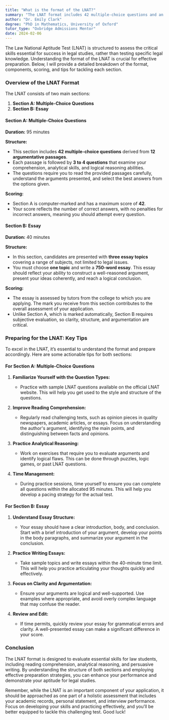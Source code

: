 ```yaml
---
title: "What is the format of the LNAT?"
summary: "The LNAT format includes 42 multiple-choice questions and an essay, assessing critical skills for legal studies in a 95-minute test."
author: "Dr. Emily Clark"
degree: "PhD in Mathematics, University of Oxford"
tutor_type: "Oxbridge Admissions Mentor"
date: 2024-02-06
---
```


The Law National Aptitude Test (LNAT) is structured to assess the critical skills essential for success in legal studies, rather than testing specific legal knowledge. Understanding the format of the LNAT is crucial for effective preparation. Below, I will provide a detailed breakdown of the format, components, scoring, and tips for tackling each section.

### Overview of the LNAT Format

The LNAT consists of two main sections: 

1. **Section A: Multiple-Choice Questions**
2. **Section B: Essay**

#### Section A: Multiple-Choice Questions

**Duration:** 95 minutes

**Structure:**
- This section includes **42 multiple-choice questions** derived from **12 argumentative passages**. 
- Each passage is followed by **3 to 4 questions** that examine your comprehension, analytical skills, and logical reasoning abilities.
- The questions require you to read the provided passages carefully, understand the arguments presented, and select the best answers from the options given.

**Scoring:**
- Section A is computer-marked and has a maximum score of **42**.
- Your score reflects the number of correct answers, with no penalties for incorrect answers, meaning you should attempt every question.

#### Section B: Essay

**Duration:** 40 minutes

**Structure:**
- In this section, candidates are presented with **three essay topics** covering a range of subjects, not limited to legal issues.
- You must choose **one topic** and write a **750-word essay**. This essay should reflect your ability to construct a well-reasoned argument, present your ideas coherently, and reach a logical conclusion.

**Scoring:**
- The essay is assessed by tutors from the college to which you are applying. The mark you receive from this section contributes to the overall assessment of your application.
- Unlike Section A, which is marked automatically, Section B requires subjective evaluation, so clarity, structure, and argumentation are critical.

### Preparing for the LNAT: Key Tips

To excel in the LNAT, it’s essential to understand the format and prepare accordingly. Here are some actionable tips for both sections:

#### For Section A: Multiple-Choice Questions

1. **Familiarize Yourself with the Question Types:**
   - Practice with sample LNAT questions available on the official LNAT website. This will help you get used to the style and structure of the questions.

2. **Improve Reading Comprehension:**
   - Regularly read challenging texts, such as opinion pieces in quality newspapers, academic articles, or essays. Focus on understanding the author's argument, identifying the main points, and distinguishing between facts and opinions.

3. **Practice Analytical Reasoning:**
   - Work on exercises that require you to evaluate arguments and identify logical flaws. This can be done through puzzles, logic games, or past LNAT questions.

4. **Time Management:**
   - During practice sessions, time yourself to ensure you can complete all questions within the allocated 95 minutes. This will help you develop a pacing strategy for the actual test.

#### For Section B: Essay

1. **Understand Essay Structure:**
   - Your essay should have a clear introduction, body, and conclusion. Start with a brief introduction of your argument, develop your points in the body paragraphs, and summarize your argument in the conclusion.

2. **Practice Writing Essays:**
   - Take sample topics and write essays within the 40-minute time limit. This will help you practice articulating your thoughts quickly and effectively.

3. **Focus on Clarity and Argumentation:**
   - Ensure your arguments are logical and well-supported. Use examples where appropriate, and avoid overly complex language that may confuse the reader.

4. **Review and Edit:**
   - If time permits, quickly review your essay for grammatical errors and clarity. A well-presented essay can make a significant difference in your score.

### Conclusion

The LNAT format is designed to evaluate essential skills for law students, including reading comprehension, analytical reasoning, and persuasive writing. By understanding the structure of both sections and employing effective preparation strategies, you can enhance your performance and demonstrate your aptitude for legal studies. 

Remember, while the LNAT is an important component of your application, it should be approached as one part of a holistic assessment that includes your academic records, personal statement, and interview performance. Focus on developing your skills and practicing effectively, and you’ll be better equipped to tackle this challenging test. Good luck!
    